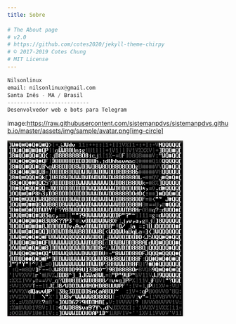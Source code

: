 ```yaml
---
title: Sobre

# The About page
# v2.0
# https://github.com/cotes2020/jekyll-theme-chirpy
# © 2017-2019 Cotes Chung
# MIT License
---
```


```python
Nilsonlinux
email: nilsonlinux@gmail.com
Santa Inês - MA / Brasil
--------------------------
Desenvolvedor web e bots para Telegram
```
image:https://raw.githubusercontent.com/sistemanpdvs/sistemanpdvs.github.io/master/assets/img/sample/avatar.png[img-circle]

![PIX](https://raw.githubusercontent.com/sistemanpdvs/sistemanpdvs.github.io/master/assets/img/sample/avatar.png)
